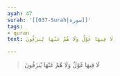 ```yaml
---
ayah: 47
surah: '[[037-Surah|سورة]]'
tags:
- quran
text: لَا فِيهَا غَوْلٌ وَلَا هُمْ عَنْهَا يُنزَفُونَ

---
```

> لَا فِيهَا غَوْلٌ وَلَا هُمْ عَنْهَا يُنزَفُونَ
